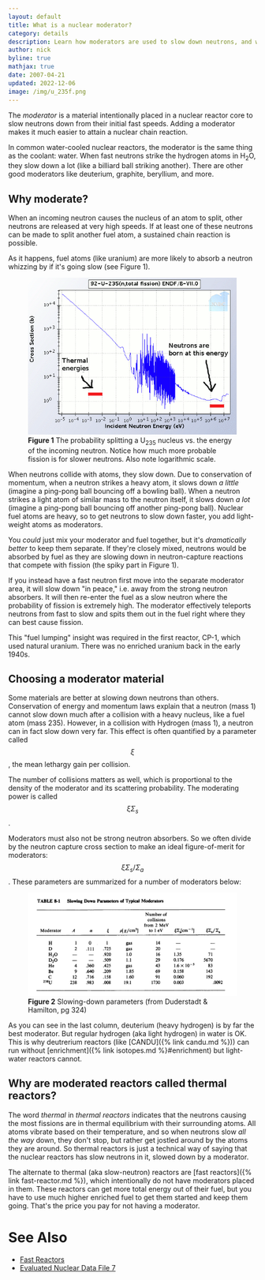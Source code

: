 ```yaml
---
layout: default
title: What is a nuclear moderator?
category: details
description: Learn how moderators are used to slow down neutrons, and why. 
author: nick
byline: true
mathjax: true
date: 2007-04-21
updated: 2022-12-06
image: /img/u_235f.png
---
```

<div class="row">
<div class="col-md-8" markdown="1">


The *moderator* is a material intentionally placed in a nuclear reactor core to
slow neutrons down from their initial fast speeds. Adding a moderator makes it
much easier to attain a nuclear chain reaction.

In common water-cooled nuclear reactors, the moderator is the same thing as the
coolant: water. When fast neutrons strike the hydrogen atoms in H<sub>2</sub>O,
they slow down a lot (like a billiard ball striking another). There are other
good moderators like deuterium, graphite, beryllium, and more.

## Why moderate?

When an incoming neutron causes the nucleus of an atom to split, other neutrons
are released at very high speeds. If at least one of these neutrons
can be made to split another fuel atom, a sustained chain reaction is
possible. 

As it happens, fuel atoms (like uranium) are more likely to absorb a
neutron whizzing by if it's going slow (see Figure 1). 

<figure>
<div>
<img src="/img/u_235f.png" alt="U-235 fission cross-section" class="img-fluid rounded" title="U-235 fission cross-section" />
</div>
<caption><strong>Figure 1</strong> The probability splitting a
U<sub>235</sub> nucleus vs. the energy of the incoming neutron. Notice how much more
probable fission is for slower neutrons. Also note logarithmic scale.</caption>
</figure>

When neutrons collide with atoms, they slow down. Due to conservation of
momentum, when a neutron strikes a heavy atom, it slows down *a little* 
(imagine a ping-pong ball bouncing off a bowling ball). When a neutron strikes a light
atom of similar mass to the neutron itself, it slows down *a lot* 
(imagine a ping-pong ball bouncing off another ping-pong ball). Nuclear fuel atoms are
heavy, so to get neutrons to slow down faster, you add light-weight atoms as moderators.

You *could* just mix your moderator and fuel together, but it's *dramatically
better* to keep them separate.  If they're closely mixed, neutrons would be
absorbed by fuel as they are slowing down in neutron-capture reactions that
compete with fission (the spiky part in Figure 1).

If you instead have a fast neutron first move into the separate moderator area,
it will slow down "in peace," i.e. away from the strong neutron absorbers. It
will then re-enter the fuel as a slow neutron where the probability of fission
is extremely high. The moderator effectively teleports neutrons from fast to slow
and spits them out in the fuel right where they can best cause fission.

This "fuel lumping" insight was required in the first reactor, CP-1, which
used natural uranium. There was no enriched uranium back in the early 1940s.

## Choosing a moderator material

Some materials are better at slowing down neutrons than others.
Conservation of energy and momentum laws explain that a neutron (mass 1)
cannot slow down much after a collision with a heavy nucleus, like a fuel atom
(mass 235). However, in a collision with Hydrogen (mass 1), a neutron can in
fact slow down very far. This effect is often quantified by a parameter called
$$\xi$$, the mean lethargy gain per collision. 

The number of collisions matters as well, which is proportional to the density
of the moderator and its scattering probability. The moderating power is called
$$\xi \Sigma_s$$.

Moderators must also not be strong neutron absorbers. So we often divide by the
neutron capture cross section to make an ideal figure-of-merit for moderators: 
$$ \xi \Sigma_s/\Sigma_a$$. These parameters are summarized for a number of
moderators below:

<figure>
<div>
<img src="/img/moderating-params.png" alt="Moderating parameters of various
materials in a nuclear reactor" class="img-fluid rounded" title="Moderating
parameters" />
</div>
<caption><strong>Figure 2</strong> Slowing-down parameters (from Duderstadt & Hamilton, pg 324) </caption>
</figure>

As you can see in the last column, deuterium (heavy hydrogen) is by far the best
moderator. But regular hydrogen (aka light hydrogen) in water is OK. This is why
deutrerium reactors (like [CANDU]({% link candu.md %})) can run without
[enrichment]({% link isotopes.md %}#enrichment) but light-water reactors cannot.


## Why are moderated reactors called thermal reactors?

The word *thermal* in *thermal reactors* indicates that the neutrons causing the
most fissions are in thermal equilibrium with their surrounding atoms. All atoms
vibrate based on their temperature, and so when neutrons slow *all the way*
down, they don't stop, but rather get jostled around by the atoms they are
around. So thermal reactors is just a technical way of saying that the nuclear
reactors has slow neutrons in it, slowed down by a moderator.

The alternate to thermal (aka slow-neutron) reactors are [fast reactors]({% link
fast-reactor.md %}), which intentionally do not have moderators placed in them.
These reactors can get more total energy out of their fuel, but you have to use
much higher enriched fuel to get them started and keep them going. That's the
price you pay for not having a moderator.


<a id="references"></a>        
# See Also
* <a href="{% link fast-reactor.md %}">Fast Reactors</a>
* <a href="http://www.nndc.bnl.gov/sigma/index.jsp?as=235&lib=endfb7.0&nsub=10">Evaluated Nuclear Data File 7</a>
    
</div>
</div>
